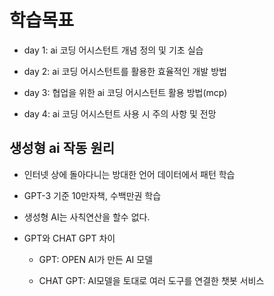 # 학습목표

- day 1: ai 코딩 어시스턴트 개념 정의 및 기초 실습

- day 2: ai 코딩 어시스턴트를 활용한 효율적인 개발 방법

- day 3: 협업을 위한 ai 코딩 어시스턴트 활용 방법(mcp)

- day 4: ai 코딩 어시스턴트 사용 시 주의 사항 및 전망


## 생성형 ai 작동 원리

- 인터넷 상에 돌아다니는 방대한 언어 데이터에서 패턴 학습

- GPT-3 기준 10만자책, 수백만권 학습

- 생성형 AI는 사칙연산을 할수 없다.

- GPT와 CHAT GPT 차이

    - GPT: OPEN AI가 만든 AI 모델

    - CHAT GPT: AI모델을 토대로 여러 도구를 연결한 챗봇 서비스

